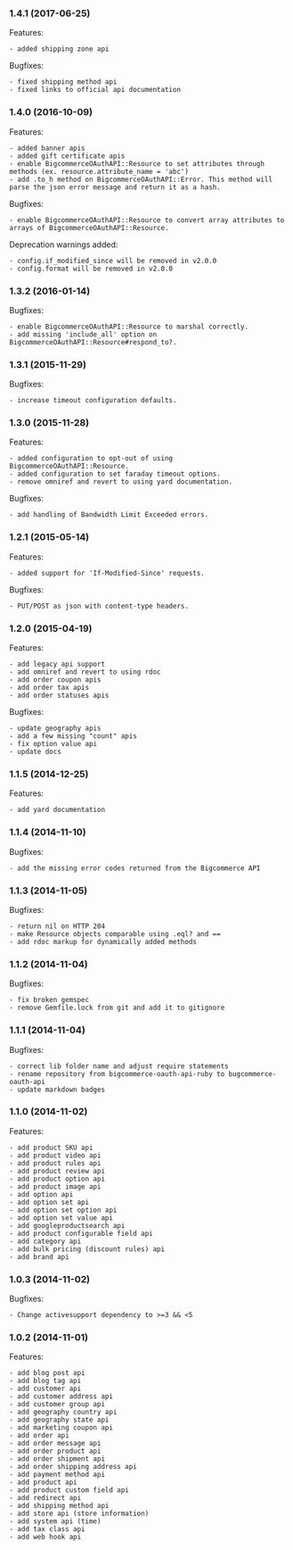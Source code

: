 ### 1.4.1 (2017-06-25)

Features:

    - added shipping zone api

Bugfixes:

    - fixed shipping method api
    - fixed links to official api documentation

### 1.4.0 (2016-10-09)

Features:

    - added banner apis
    - added gift certificate apis
    - enable BigcommerceOAuthAPI::Resource to set attributes through methods (ex. resource.attribute_name = 'abc')
    - add .to_h method on BigcommerceOAuthAPI::Error. This method will parse the json error message and return it as a hash.

Bugfixes:

    - enable BigcommerceOAuthAPI::Resource to convert array attributes to arrays of BigcommerceOAuthAPI::Resource.

Deprecation warnings added:

    - config.if_modified_since will be removed in v2.0.0
    - config.format will be removed in v2.0.0

### 1.3.2 (2016-01-14)

Bugfixes:

    - enable BigcommerceOAuthAPI::Resource to marshal correctly.
    - add missing 'include_all' option on BigcommerceOAuthAPI::Resource#respond_to?.

### 1.3.1 (2015-11-29)

Bugfixes:

    - increase timeout configuration defaults.

### 1.3.0 (2015-11-28)

Features:

    - added configuration to opt-out of using BigcommerceOAuthAPI::Resource.
    - added configuration to set faraday timeout options.
    - remove omniref and revert to using yard documentation.

Bugfixes:

    - add handling of Bandwidth Limit Exceeded errors.

### 1.2.1 (2015-05-14)

Features:

    - added support for 'If-Modified-Since' requests.

Bugfixes:

    - PUT/POST as json with content-type headers.

### 1.2.0 (2015-04-19)

Features:

    - add legacy api support
    - add omniref and revert to using rdoc
    - add order coupon apis
    - add order tax apis
    - add order statuses apis

Bugfixes:

    - update geography apis
    - add a few missing "count" apis
    - fix option value api
    - update docs

### 1.1.5 (2014-12-25)

Features:

    - add yard documentation

### 1.1.4 (2014-11-10)

Bugfixes:

    - add the missing error codes returned from the Bigcommerce API

### 1.1.3 (2014-11-05)

Bugfixes:

    - return nil on HTTP 204
    - make Resource objects comparable using .eql? and ==
    - add rdoc markup for dynamically added methods

### 1.1.2 (2014-11-04)

Bugfixes:

    - fix broken gemspec
    - remove Gemfile.lock from git and add it to gitignore

### 1.1.1 (2014-11-04)

Bugfixes:

    - correct lib folder name and adjust require statements
    - rename repository from bigcommerce-oauth-api-ruby to bugcommerce-oauth-api
    - update markdown badges


### 1.1.0 (2014-11-02)

Features:

    - add product SKU api
    - add product video api
    - add product rules api
    - add product review api
    - add product option api
    - add product image api
    - add option api
    - add option set api
    - add option set option api
    - add option set value api
    - add googleproductsearch api
    - add product configurable field api
    - add category api
    - add bulk pricing (discount rules) api
    - add brand api
    
    
### 1.0.3 (2014-11-02)

Bugfixes:

    - Change activesupport dependency to >=3 && <5

### 1.0.2 (2014-11-01)

Features:

    - add blog post api
    - add blog tag api
    - add customer api
    - add customer address api
    - add customer group api
    - add geography country api
    - add geography state api
    - add marketing coupon api
    - add order api
    - add order message api
    - add order product api
    - add order shipment api
    - add order shipping address api
    - add payment method api
    - add product api
    - add product custom field api
    - add redirect api
    - add shipping method api
    - add store api (store information)
    - add system api (time)
    - add tax class api
    - add web hook api
